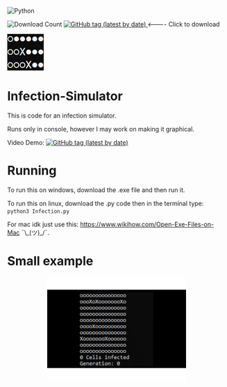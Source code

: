 ![Python](https://img.shields.io/badge/python-3670A0?style=for-the-badge&logo=python&logoColor=ffdd54)

![Download Count](https://img.shields.io/github/downloads/1Codealot/Infection-Simulator/total)
<a href="https://github.com/1Codealot/Infection-Simulator/releases/download/V1.8/Infection.V1.8.zip">
    <img alt="GitHub tag (latest by date)" src="https://img.shields.io/github/v/tag/1Codealot/Infection-Simulator?label=Version">
</a>
<---- Click to download 
<p>
  <img src="README_assets/Infection_Image.png" />
</p>




# Infection-Simulator

This is code for an infection simulator.

Runs only in console, however I may work on making it graphical.

Video Demo: <a href="https://youtu.be/bM__FK0uzQQ">
    <img alt="GitHub tag (latest by date)" src="https://img.shields.io/badge/YouTube-%23FF0000.svg?style=for-the-badge&logo=YouTube&logoColor=white">
</a>

# Running

To run this on windows, download the .exe file and then run it.

To run this on linux, download the .py code then in the terminal type: `python3 Infection.py`

For mac idk just use this: https://www.wikihow.com/Open-Exe-Files-on-Mac ¯\\\_(ツ)\_/¯.

# Small example

<p align="center">
  <img src="README_assets/Infection_Sim_Gif.gif" alt="animated" />
</p>
